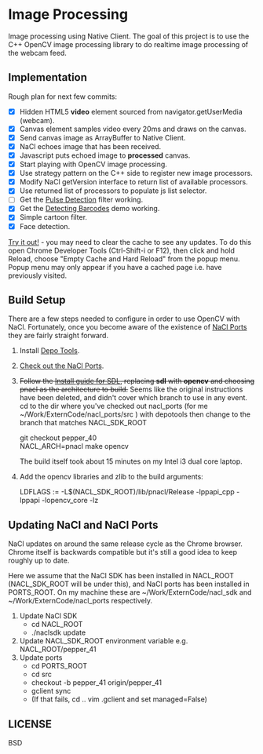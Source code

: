 Image Processing
================
Image processing using Native Client.  The goal of this project is to use
the C++ OpenCV image processing library to do realtime image processing of
the webcam feed.

Implementation
--------------
Rough plan for next few commits:

- [x] Hidden HTML5 __video__ element sourced from navigator.getUserMedia (webcam).
- [x] Canvas element samples video every 20ms and draws on the canvas.
- [x] Send canvas image as ArrayBuffer to Native Client.
- [x] NaCl echoes image that has been received.
- [x] Javascript puts echoed image to __processed__ canvas.
- [x] Start playing with OpenCV image processing.
- [x] Use strategy pattern on the C++ side to register new image
  processors.
- [x] Modify NaCl getVersion interface to return list of available processors.
- [x] Use returned list of processors to populate js list selector.
- [ ] Get the [Pulse Detection](http://people.csail.mit.edu/mrub/vidmag/) filter working. 
- [x] Get the [Detecting
  Barcodes](http://www.pyimagesearch.com/2014/11/24/detecting-barcodes-images-python-opencv) demo working.
- [x] Simple cartoon filter.
- [x] Face detection.

[Try it out!](http://www.matt-mcdonnell.com/code/NaCl/ImageProc/index.html) - you may need 
to clear the cache to see any updates.  To do this open Chrome Developer Tools (Ctrl-Shift-i or F12), 
then click and hold Reload, choose "Empty Cache and Hard Reload" from the popup menu.  Popup menu may
only appear if you have a cached page i.e. have previously visited.

Build Setup
-----------
There are a few steps needed to configure in order to use OpenCV with NaCl.
Fortunately, once you become aware of the existence of  [NaCl Ports](https://code.google.com/p/naclports/) 
they are fairly straight forward.

1. Install [Depo Tools](http://dev.chromium.org/developers/how-tos/install-depot-tools).
2. [Check out the NaCl Ports](https://code.google.com/p/naclports/wiki/HowTo_Checkout).
2. ~~Follow the [Install guide for SDL](https://code.google.com/p/naclports/wiki/InstallingSDL),
   replacing __sdl__ with __opencv__ and choosing pnacl as the architecture to
   build.~~
   Seems like the original instructions have been deleted, and didn't cover
   which branch to use in any event.  cd to the dir where you've checked
   out nacl_ports (for me ~/Work/ExternCode/nacl_ports/src ) with depotools
   then change to the branch that matches NACL_SDK_ROOT

    git checkout pepper_40 <br>
    NACL_ARCH=pnacl make opencv

   The build itself took about 15 minutes on my Intel i3 dual core laptop.

3. Add the opencv libraries and zlib to the build arguments:

    LDFLAGS := -L$(NACL_SDK_ROOT)/lib/pnacl/Release -lppapi_cpp -lppapi -lopencv_core -lz

Updating NaCl and NaCl Ports
----------------------------
NaCl updates on around the same release cycle as the Chrome browser.
Chrome itself is backwards compatible but it's still a good idea to keep
roughly up to date.

Here we assume that the NaCl SDK has been installed in NACL_ROOT
(NACL_SDK_ROOT will be under this), and NaCl ports has been installed in
PORTS_ROOT.  On my machine these are ~/Work/ExternCode/nacl_sdk and
~/Work/ExternCode/nacl_ports respectively.

1. Update NaCl SDK
   - cd NACL_ROOT
   - ./naclsdk update
2. Update NACL_SDK_ROOT environment variable e.g. NACL_ROOT/pepper_41
3. Update ports
   - cd PORTS_ROOT
   - cd src
   - checkout -b pepper_41 origin/pepper_41
   - gclient sync
   - (If that fails, cd .. vim .gclient and set managed=False)

LICENSE
-------
BSD
